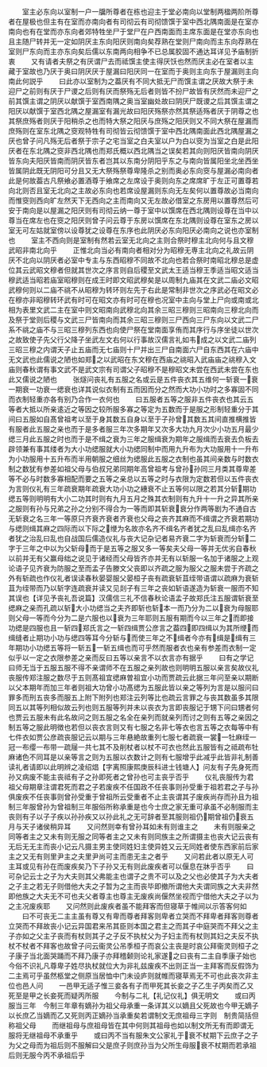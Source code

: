 <!-- { "loadSidebar": true } -->
　　室主必东向以室制一户一牖所尊者在栋也迎主于堂必南向以堂制两楹两阶所尊者在屋极也但主有在室而亦南向者有司彻云有司彻馈馔于室中西北隅南面是在室亦南向也有在堂而亦东向者郊特牲坐尸于堂尸在户西南面而主席东面是在堂亦东向也且主随尸转并无一定如阴厌主东向阳厌则南向矣荐熟在堂则尸南向而主东向荐熟在室则尸东向而主亦东向矣后儒以东南两向相争不已总属胶固不通达耳详见予庙制折衷
　　又有请者夫祭之有厌谓尸去而祗馔主使主得厌饫也然而厌主必在室者以主藏于室故也乃厌于奥曰阴厌厌于屋漏曰阳厌同一在室而于奥则主向东于屋漏则主向南此何説乎
　　曰此亦以室制为之葢厌有不同大抵无尸而馔主谓之厌故大祭于未迎尸之前则有厌于尸谡之后则有厌而祭殇无后者则皆不扮尸故皆有厌然而未迎尸之前其馔主谓之阴厌以献馔于室西南隅之奥当室幽处故曰阴厌尸既谡之后其馔主谓之阳厌以献馔于室西北隅之屋漏室有漏光故曰阳厌殇祭亦然其祭适殇者厌于阴尊之也其祭庶殇者则厌于阳稍杀之也而特大祭之阳厌与庶殇之阳厌则又不同大祭在屋漏而庶殇则在室东北隅之窔观特牲有司彻皆云彻馈馔于室中西北隅南面此西北隅屋漏之厌也曾子问凡殇无后者祭于宗子之宅当室之白夫室以户为白以窔为当室之白是此阳厌者在东北隅之窔非西北隅也而郑氏概以西北隅当之误矣若其向则阳厌皆南向阴厌皆东向夫阳厌皆南而阴厌皆东者岂其以东南分阴阳乎东之与南向皆属阳坐北坐西坐皆属阴此既无阴阳可分且又无大祭殇祭尊卑隆杀之别而奥必东向窔与屋漏必南向者此是何故葢古凡祭飨必置酒尊于飨席之左席设于奥则向东之席席旷于左正可置尊若向北则否且室无北向之主故必东向也若席设屋漏则东向无左矣何以置尊故必当南向而惟窔则西向旷左然天下无西向之主而南向又无左故必借室之东房用以置尊然后可安于南向是以屋漏之阳厌则有司彻云纳一尊于室中以馔席在西北隅则设尊在当中以尊当在席左也在窔之阳厌则曾子问云尊于东房以馔席在东北隅则设尊在室东之房以室无可左姑就室傍以设尊犹之设尊在东序也此阴厌必东向阳厌必南向之说也亦室制也
　　室主不西向则是室制有然若云室无北向之主则合祭时穆主北向何与且文穆武昭非南北向乎
　　正惟北向当必有南向者相对分为昭穆无専主北向之礼故云阴厌不北向以阴厌者必室中专主与东西昭穆不同故不北向也若合祭时南昭北穆总是虚位其云武昭文穆者但就其世次之序言则自后稷至文武太王适当穆王季适当昭文适当穆武适当昭若庙室昭穆则在成王时即文昭武穆矣是以周制九庙其在文武二庙必文昭武穆何则以二庙不祧不从昭穆为转环则左先于右此是常制非世次之序武必在昭文必在穆亦非昭穆转环武有时可在昭文亦有时可在穆也况室中主向与堂上尸向或南或北相为表里文武二主在室中则文昭南向武穆北向其余三昭三穆则三昭南向三穆北向而及祭于堂则后稷与文武三尸皆南向而其余三昭三穆则三尸西向三尸东向以文武二尸系不祧之庙不与三昭三穆列东西也向使尸祭在堂南面享侑而其序行与序坐徒以世次之故致使子先父行父降子坐武左文右何以行事故汉儒言礼如韦成之以文武二庙列三昭三穆之内谓天子止五庙而无七庙则十尸并出三尸自南面六尸自东西其在六庙中无文武也此儒说之陋也如郑之以武昭在东文穆在西庙之祧昭入武庙庙之祧穆入文庙则春秋谓有事文武不是武文宗有司谓父子昭穆不是穆昭文未尝在西武未尝在东也此又儒说之陋也
　　张燧问丧礼有五服之名或云是五件丧衣其五维何一斩衰一衰一期衰一功衰一缌衰也详其说似衣制有五而因而分之然而大功小功时之多寡固不同而衣制轻重亦各有别乃合作一衣何也
　　曰五服者五等之服非五件丧衣也其云五等者大抵以所亲逺近之等因之较所服多寡之等定为五数而于是服之形制轻重分于其间曰五服如自髙曾祖考以至于身其数五自身以至于子孙曾其数五其间直推横推皆有服者此五服之亲也而于是多者服三年次多期年又次多大功九月次少小功五月最少缌三月此五服之时也而于是不缉之衰为三年之服缉衰为期年之服缉而去衰去负板去辟领兼有事其缕者为大小功缌服就大小功缌同制中而用九升布为大功服用十一升布为小功服用十五升布而半用朝服之细丝为缌服此五服之衣制也虽其间亲数与时数衣制之数犹有参差如祖父母与伯叔兄弟同期年高曾祖考与曾孙孙同三月类其尊卑差等不必与时数多寡相配而要之五等之亲总以五等之时与衣限为定数若但以五件丧衣为言则仪礼有三年疏衰期年疏衰大功小功之繐衰不止五等何以限之若其分斩期功缌五等则明明有大小二功其时则有九月五月之殊其衣制则有九升十一升之异其所亲之服则有孙与兄弟之孙之分别不得合为一等而即其斩衰衰分作两等剧为不通自古无斩衰之名三年一等原只齐衰齐衰者齐衰也父母之丧齐其麻而不缉谓之齐衰若期功与缌则缉其麻之四际而以下际之缏为名故亦名齐不缉名齐者犹之乱曰乱缉亦名齐者犹之治乱曰乱也自战国后儒造仪礼与丧大记杂记者易齐衰二字为斩衰而分斩二字于三年之中以为父斩母而于是五等之服又多一等矣夫父母一等并无优劣自春秋以前并无有父赢母绌之说见于诸经而父母皆齐亦并无有以斩服一名加于诸服之上观论语子见齐衰为防服之至而孟子告滕文父丧即以齐疏之服为服父之服未尝于齐疏之外有斩疏也作仪礼者误读春秋晏婴服父晏桓子丧有疏衰斩苴绖带语谓以疏麻为衰斩苴为绖带而乃以斩字连疏衰并读又见剡子有三年之丧如斩语遂造为斩衰一服而不知其误也【详见予丧礼吾说篇】汉儒信三礼不信春秋论语孟子故郑氏注五服谓斩衰至缌麻之亲而孔疏以斩大小功缌当之夫齐即斩也斩本一而乃分为二以衰为母服耶则父母一等而今分为二是六服也以衰为三年耶则五服有期而今以三年之而即接功缌是四服也且一斩四郑氏言之一斩四缉贾公彦言之葢四即四缉以为其所缏而缉缝者止期功小功与缌四等耳今分斩与而使三年之不缉者今亦有缉是缉有三年期功小功缌五等将一斩五一斩五缉也而可乎然而服者衣也亲有参差而衣制一定似乎以一定之衣限参差之亲而反曰五等以亲言不以衣言亦有据乎
　　曰有之学记曰师无当于五服五服不得不亲谓师不在五服之亲列故也则明明五服以亲言矣故仪礼丧服传郑注服之数尽于五则髙祖宜缌麻曽祖宜小功而贾疏云此据三年问至亲以期断以父本期年而加三年者则祖大功曾小功髙缌为五服此皆以亲之等列为言是以服问曰罪多而刑五丧多而服五上附下附列也郑注云列等比也疏云言罪之与丧其数虽多其限同五以其等列相似故云列也则五服等列并未以丧衣为言即丧服记于甥下问曰甥者何也贾云五服未有此名故问之则五服之名全在亲列而就亲列而讨之则有五等之亲因之制五等之服此明徴也若但以丧衣言则又有七服之名非七等衣也言五等之衣每等中有七件衣如贾公彦疏丧服记云以期与三年悬絶故重列七服七者疏衰一裳一牡麻绖一冠一布缨一布带一疏屦一共七其不及削杖者以杖不可衣也然此五服皆有之祗疏布牡麻诸色不同耳是以亲等言之则为五服以衣数计之则有七服增乎此减乎此皆非礼制善读礼者请即以此明辨之凌绍焻【字离照康熙庚辰科进士钱塘人】问友有子先身死而孙又病废不能主丧祗有子之孙即死者之曾孙也可主丧乎否乎
　　仪礼丧服传为君祖父母期章注谓君死而君之子若废疾不任国政不任丧事则孙受重于祖若君之子与孙俱废疾不任丧事则曾孙受重于曾祖所云受重者不止主丧谓其子废疾尚存而孙且为祖制三年服曾孙为曾祖制三年服俗所称承重是也今士庶之家无重可承虽不必制服而主丧则有子以子子疾以孙孙疾又以孙此礼之无可辞者至其服则祖仍期曾祖仍衰五月与天子诸侯稍异耳
　　又问然则幸有曾孙耳如未有则谁主之
　　未有则服亲之同等者主之又未有则无服之同等者主之又未有则同族主之所谓摄主也丧大记云丧有无后无无主而丧小记云凡摄主男主使同姓妇主使异姓又云无同姓者使东西家前后家主之又无有则里尹主之夫里尹尚可主而患无主之者乎
　　又问若此者以原无人可主耳或见有孙在而废疾矣乃下子孙又无有则此废疾者可以偃息在牀乎否乎
　　曰可杂记云士之子为大夫则其父弗能主也谓子之贵不可以及之父也必使其子为大夫者之子主之若无子则借他大夫之子暂为之主而丧毕即撤所谓他大夫谓同族之大夫非然即他族之大夫无不可也夫父者尊主也尊主无废疾尚偃然坐视而宁借他大夫之子以为之主况废疾耶
　　又问然则此废疾者虽不能拜客而但寝草于帷间以示答客何如
　　曰不可丧无二主主虽有尊又有卑而尊者拜客则卑者立哭而不拜卑者拜客则尊者立哭而不拜故丧小记云异国君来吊其臣则本国之君主之而其子中庭哭而不拜父之主子亦如之父主子丧而有杖则其子之子反不执杖父为子妇主而有杖则其妇之夫反不执杖不杖者不拜客也故曾子问云衞灵公吊季桓子而哀公主丧是时哀公拜衞灵则桓子之子康子当北面哭踊而不拜乃康子亦拜稽颡则论礼家遂之曰丧有二主自季康子始也今俗不识礼凡尊卑子姓尽执杖就位大为非礼兹废疾不出则正当一主拜客而反假饰为二主焉可乎虽然柩堂之侧原当居恤中门未设庐则就帷而寝草焉无不可也此丧次非主位也邑人问
　　一邑甲无适子惟三妾各有子而甲死其长妾之子乙生子丙矣而乙又死至是甲之长妾死而疑丙所服
　　今制与二礼【礼记仪礼】俱无明文
　　或曰丙服当三年　今制三年章有嫡孙为祖父母承重一条详其义以嫡且父死故也今甲无嫡子以长庶乙当嫡而乙又死则丙正嫡孙当承重矣若谓制文无庶祖母三字则　制贵简括但称祖父母
　　而继祖母与庶祖母皆在其中何则其祖母也如以制文所无有而即谓无服将无继祖母不承重乎
　　或曰丙不当有服朱文公家礼于衰不杖期下云庶子之子为父之母而为祖后则不服解曰父是庶子则庶孙当为父所生母服衰不杖期而若承祖后则无服今丙不承祖后乎
